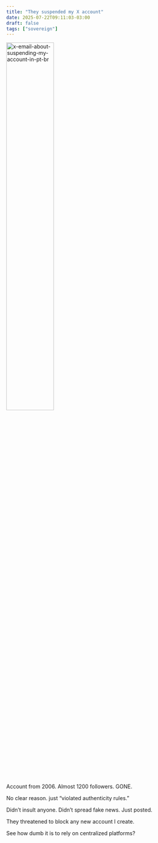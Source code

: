 ```yaml
---
title: "They suspended my X account"
date: 2025-07-22T09:11:03-03:00
draft: false
tags: ["sovereign"]
---
```


<img alt="x-email-about-suspending-my-account-in-pt-br" height="50%" src="/missives/images/x-blocked.png" width="50%"/>

Account from 2006. Almost 1200 followers. GONE.

No clear reason. just “violated authenticity rules.”

Didn’t insult anyone. Didn’t spread fake news. Just posted.

They threatened to block any new account I create.

See how dumb it is to rely on centralized platforms?